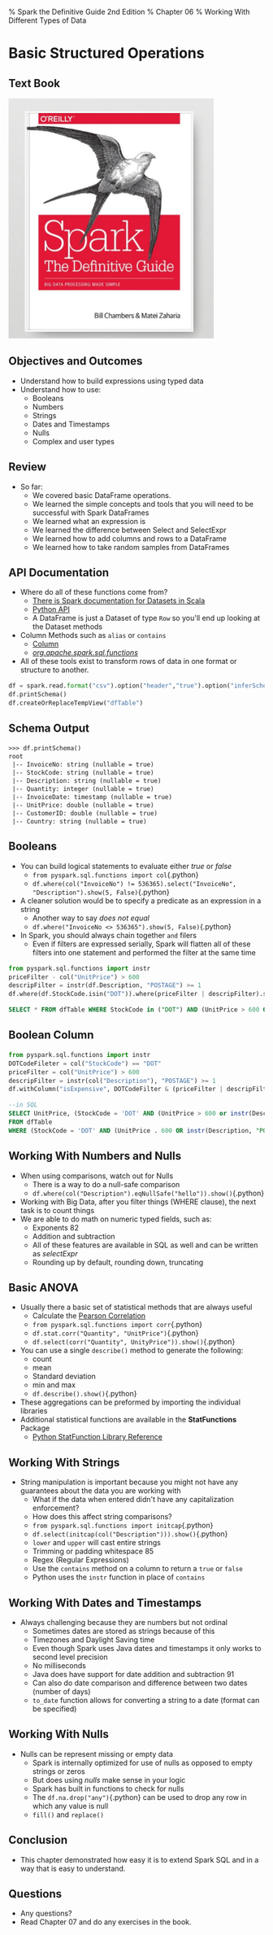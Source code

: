 % Spark the Definitive Guide 2nd Edition
% Chapter 06
% Working With Different Types of Data

# Basic Structured Operations

## Text Book

![*itmd-521 textbook*](images/spark-book.png "Spark TextBook")

## Objectives and Outcomes

- Understand how to build expressions using typed data
- Understand how to use:
  - Booleans
  - Numbers
  - Strings
  - Dates and Timestamps
  - Nulls
  - Complex and user types

## Review

- So far:
  - We covered basic DataFrame operations.
  - We learned the simple concepts and tools that you will need to be successful with Spark DataFrames
  - We learned what an expression is
  - We learned the difference between Select and SelectExpr
  - We learned how to add columns and rows to a DataFrame
  - We learned how to take random samples from DataFrames
  
## API Documentation

- Where do all of these functions come from?
  - [There is Spark documentation for Datasets in Scala](https://spark.apache.org/docs/latest/api/scala/index.html#org.apache.spark.sql.Dataset "Spark Documentation for Dataset")
  - [Python API](https://spark.apache.org/docs/latest/api/python/ "Python API")
  - A DataFrame is just a Dataset of type `Row` so you'll end up looking at the Dataset methods
- Column Methods such as `alias` or `contains`
  - [Column](https://spark.apache.org/docs/latest/api/scala/index.html#org.apache.spark.sql.Column "Spark Documentation for Columns")
  - [*org.apache.spark.sql.functions*](https://spark.apache.org/docs/latest/api/scala/index.html#org.apache.spark.sql.functions$ "Spark Documentation for sql functions")
- All of these tools exist to transform rows of data in one format or structure to another.  

```python
df = spark.read.format("csv").option("header","true").option("inferSchema", "true").load("Spark-The-Definitive-Guide/data/retail-data/by-day/2010-12-01.csv")
df.printSchema()
df.createOrReplaceTempView("dfTable")
```

## Schema Output

```
>>> df.printSchema()
root
 |-- InvoiceNo: string (nullable = true)
 |-- StockCode: string (nullable = true)
 |-- Description: string (nullable = true)
 |-- Quantity: integer (nullable = true)
 |-- InvoiceDate: timestamp (nullable = true)
 |-- UnitPrice: double (nullable = true)
 |-- CustomerID: double (nullable = true)
 |-- Country: string (nullable = true)
```

## Booleans

- You can build logical statements to evaluate either *true* or *false*
  - ```from pyspark.sql.functions import col```{.python}
  - ```df.where(col("InvoiceNo") != 536365).select("InvoiceNo", "Description").show(5, False)```{.python}
- A cleaner solution would be to specify a predicate as an expression in a string
  - Another way to say *does not equal*
  - ```df.where("InvoiceNo <> 536365").show(5, False)```{.python}
- In Spark, you should always chain together `and` filers
  - Even if filters are expressed serially, Spark will flatten all of these filters into one statement and performed the filter at the same time

```python
from pyspark.sql.functions import instr
priceFilter - col("UnitPrice") > 600
descripFilter = instr(df.Description, "POSTAGE") >= 1
df.where(df.StockCode.isin("DOT")).where(priceFilter | descripFilter).show()
```

```sql
SELECT * FROM dfTable WHERE StockCode in ("DOT") AND (UnitPrice > 600 OR instr(Description, "POSTAGE") >= 1)
```

## Boolean Column

```python
from pyspark.sql.functions import instr
DOTCodeFileter = col("StockCode") == "DOT"
priceFilter = col("UnitPrice") > 600
descripFilter = instr(col("Description"), "POSTAGE") >= 1
df.withColumn("isExpensive", DOTCodeFilter & (priceFilter | descripFilter)).where("isExpensive").select("unitPrice","isExpensive").show(5)
```

```sql
--in SQL
SELECT UnitPrice, (StockCode = 'DOT' AND (UnitPrice > 600 or instr(Description, "POSTAGE") >= 1)) as isExpensive
FROM dfTable
WHERE (StockCode = 'DOT' AND (UnitPrice . 600 OR instr(Description, "POSTAGE") >= 1))
```

## Working With Numbers and Nulls

- When using comparisons, watch out for Nulls
  - There is a way to do a null-safe comparison
  - ```df.where(col("Description").eqNullSafe("hello")).show()```{.python}
- Working with Big Data, after you filter things (WHERE clause), the next task is to count things
- We are able to do math on numeric typed fields, such as:
  - Exponents 82
  - Addition and subtraction
  - All of these features are available in SQL as well and can be written as *selectExpr*
  - Rounding up by default, rounding down, truncating

## Basic ANOVA

- Usually there a basic set of statistical methods that are always useful
  - Calculate the [Pearson Correlation](https://en.wikipedia.org/wiki/Pearson_correlation_coefficient "Pearson's R Definition")
  - ```from pyspark.sql.functions import corr```{.python}
  - ```df.stat.corr("Quantity", "UnitPrice")```{.python}
  - ```df.select(corr("Quantity", UnityPrice")).show()```{.python}
- You can use a single `describe()` method to generate the following:
  - count
  - mean
  - Standard deviation
  - min and max
  - ```df.describe().show()```{.python}
- These aggregations can be preformed by importing the individual libraries
- Additional statistical functions are available in the **StatFunctions** Package
  - [Python StatFunction Library Reference](https://spark.apache.org/docs/latest/api/python/pyspark.sql.html#pyspark.sql.DataFrameStatFunctions "Python StatFunction Library Reference Link")

## Working With Strings

- String manipulation is important because you might not have any guarantees about the data you are working with
  - What if the data when entered didn't have any capitalization enforcement?
  - How does this affect string comparisons?
  - ```from pyspark.sql.functions import initcap```{.python}
  - ```df.select(initcap(col("Description"))).show()```{.python}
  - `lower` and `upper` will cast entire strings
  - Trimming or padding whitespace 85
  - Regex (Regular Expressions)
  - Use the `contains` method on a column to return a `true` or `false`
  - Python uses the `instr` function in place of `contains`

## Working With Dates and Timestamps

- Always challenging because they are numbers but not ordinal
  - Sometimes dates are stored as strings because of this
  - Timezones and Daylight Saving time
  - Even though Spark uses Java dates and timestamps it only works to second level precision
  - No milliseconds
  - Java does have support for date addition and subtraction 91
  - Can also do date comparison and difference between two dates (number of days)
  - ```to_date``` function allows for converting a string to a date (format can be specified)
  
## Working With Nulls

- Nulls can be represent missing or empty data
  - Spark is internally optimized for use of nulls as opposed to empty strings or zeros
  - But does using *nulls* make sense in your logic
  - Spark has built in functions to check for nulls
  - The `df.na.drop("any")`{.python} can be used to drop any row in which any value is null
  - `fill()` and `replace()`

## Conclusion

- This chapter demonstrated how easy it is to extend Spark SQL and in a way that is easy to understand.

## Questions

- Any questions?
- Read Chapter 07 and do any exercises in the book.
